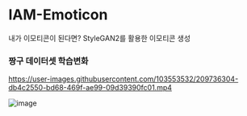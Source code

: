 # IAM-Emoticon
내가 이모티콘이 된다면? StyleGAN2를 활용한 이모티콘 생성

### 짱구 데이터셋 학습변화
https://user-images.githubusercontent.com/103553532/209736304-db4c2550-bd68-469f-ae99-09d39390fc01.mp4


![image](https://user-images.githubusercontent.com/103553532/209472015-b0b7c5a3-f436-4819-9479-fde0bcb28d7e.png)
